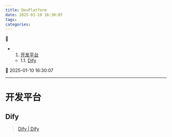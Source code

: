 ```yaml
---
title: DevPlatform
date: 2025-01-10 16:30:07
tags: 
categories: 
---
```



💠

- 1. [开发平台](#开发平台)
    - 1.1. [Dify](#dify)

💠 2025-01-10 16:30:07
****************************************
# 开发平台

## Dify
> [Dify | Dify](https://docs.dify.ai/zh-hans)  
